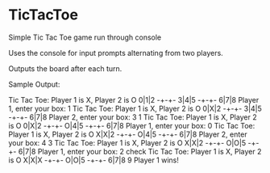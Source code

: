 # TicTacToe
Simple Tic Tac Toe game run through console

Uses the console for input prompts alternating from two players.

Outputs the board after each turn.

Sample Output:

Tic Tac Toe: Player 1 is X, Player 2 is O
0|1|2
-+-+-
3|4|5
-+-+-
6|7|8
Player 1, enter your box: 1
Tic Tac Toe: Player 1 is X, Player 2 is O
0|X|2
-+-+-
3|4|5
-+-+-
6|7|8
Player 2, enter your box: 3
1
Tic Tac Toe: Player 1 is X, Player 2 is O
0|X|2
-+-+-
O|4|5
-+-+-
6|7|8
Player 1, enter your box: 0
Tic Tac Toe: Player 1 is X, Player 2 is O
X|X|2
-+-+-
O|4|5
-+-+-
6|7|8
Player 2, enter your box: 4
3
Tic Tac Toe: Player 1 is X, Player 2 is O
X|X|2
-+-+-
O|O|5
-+-+-
6|7|8
Player 1, enter your box: 2
check
Tic Tac Toe: Player 1 is X, Player 2 is O
X|X|X
-+-+-
O|O|5
-+-+-
6|7|8
9
Player 1 wins!

